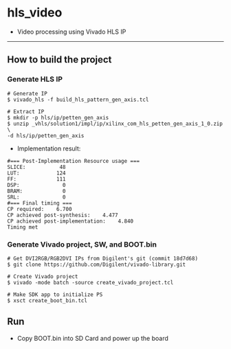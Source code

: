 # hls_video

- Video processing using Vivado HLS IP

***

## How to build the project

### Generate HLS IP

```shell-session
# Generate IP
$ vivado_hls -f build_hls_pattern_gen_axis.tcl

# Extract IP
$ mkdir -p hls/ip/petten_gen_axis
$ unzip _vhls/solution1/impl/ip/xilinx_com_hls_petten_gen_axis_1_0.zip \
-d hls/ip/petten_gen_axis
```

- Implementation result:

```text
#=== Post-Implementation Resource usage ===
SLICE:           48
LUT:            124
FF:             111
DSP:              0
BRAM:             0
SRL:              0
#=== Final timing ===
CP required:    6.700
CP achieved post-synthesis:    4.477
CP achieved post-implementation:    4.840
Timing met
```

### Generate Vivado project, SW, and BOOT.bin

```shell-session
# Get DVI2RGB/RGB2DVI IPs from Digilent's git (commit 18d7d68)
$ git clone https://github.com/Digilent/vivado-library.git

# Create Vivado project
$ vivado -mode batch -source create_vivado_project.tcl

# Make SDK app to initialize PS
$ xsct create_boot_bin.tcl
```

## Run

- Copy BOOT.bin into SD Card and power up the board
